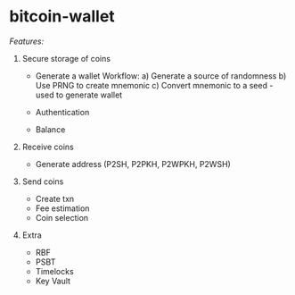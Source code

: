 # bitcoin-wallet

*Features:*

1) Secure storage of coins
   - Generate a wallet
     Workflow:
         a) Generate a source of randomness
         b) Use PRNG to create mnemonic 
         c) Convert mnemonic to a seed - used to generate wallet
   - Authentication
    
   - Balance

2) Receive coins 
   - Generate address (P2SH, P2PKH, P2WPKH, P2WSH)
  
3) Send coins
   - Create txn
   - Fee estimation
   - Coin selection
  
4) Extra
   - RBF
   - PSBT
   - Timelocks
   - Key Vault
